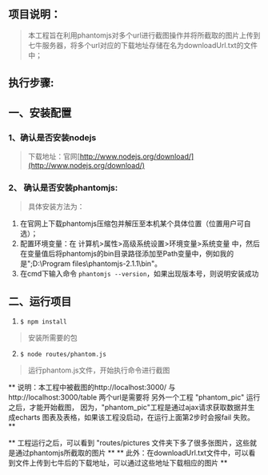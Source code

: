 ## 项目说明：
> 本工程旨在利用phantomjs对多个url进行截图操作并将所截取的图片上传到七牛服务器，将多个url对应的下载地址存储在名为downloadUrl.txt的文件中；

## 执行步骤:

## 一、安装配置
### 1、确认是否安装nodejs
> 下载地址：官网[http://www.nodejs.org/download/](http://www.nodejs.org/download/)

### 2、 确认是否安装phantomjs:
> 具体安装方法为：
1. 在官网上下载phantomjs压缩包并解压至本机某个具体位置（位置用户可自选）；
2. 配置环境变量：在 计算机>属性>高级系统设置>环境变量>系统变量 中，然后在变量值后将phantomjs的bin目录路径添加至Path变量中，例如我的是";D:\Program files\phantomjs-2.1.1\bin"。
3. 在cmd下输入命令 `phantomjs --version`，如果出现版本号，则说明安装成功

## 二、运行项目
1. `$ npm install`
> 安装所需要的包

2. `$ node routes/phantom.js`
> 运行phantom.js文件，开始执行命令进行截图

**
  说明：本工程中被截图的http://localhost:3000/ 与 http://localhost:3000/table 两个url是需要将 另外一个工程 "phantom_pic" 运行之后，才能开始截图，
  因为，"phantom_pic"工程是通过ajax请求获取数据并生成echarts 图表及表格，如果该工程没启动，在运行上面第2步时会报fail 失败。
**

** 工程运行之后，可以看到 "routes/pictures 文件夹下多了很多张图片，这些就是通过phantomjs所截取的图片 **
** 此外：在downloadUrl.txt文件中，可以看到文件上传到七牛后的下载地址，可以通过这些地址下载相应的图片 **



